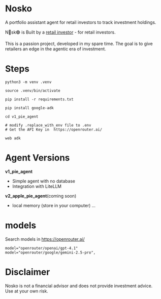 #  Nosko 
A portfolio assistant agent for retail investors to track investment holdings.  

N🔴sk🟢 is Built by a [retail investor](https://x.com/ni5k0) - for retail investors. 

This is a passion project, developed in my spare time. The goal is to give retailers an edge in the agentic era of investment.

# Steps
```
python3 -m venv .venv

source .venv/bin/activate

pip install -r requirements.txt

pip install google-adk

cd v1_pie_agent 

# modify .replace_with_env file to .env
# Get the API Key in  https://openrouter.ai/

web adk
```

# Agent Versions 
**v1_pie_agent** 
- Simple agent with no database 
- Integration with LiteLLM

**v2_apple_pie_agent**(coming soon)
- local memory (store in your computer)
...

# models
Search models in https://openrouter.ai/

```
model="openrouter/openai/gpt-4.1"
model="openrouter/google/gemini-2.5-pro",
```

# Disclaimer
Nosko is not a financial advisor and does not provide investment advice. Use at your own risk. 
